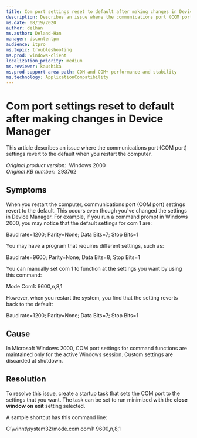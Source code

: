 ```yaml
---
title: Com port settings reset to default after making changes in Device Manager
description: Describes an issue where the communications port (COM port) settings revert to the default when you restart the computer.
ms.date: 08/19/2020
author: delhan
ms.author: Deland-Han
manager: dscontentpm
audience: itpro
ms.topic: troubleshooting
ms.prod: windows-client
localization_priority: medium
ms.reviewer: kaushika
ms.prod-support-area-path: COM and COM+ performance and stability
ms.technology: ApplicationCompatibility
---
```

# Com port settings reset to default after making changes in Device Manager

This article describes an issue where the communications port (COM port) settings revert to the default when you restart the computer.

_Original product version:_ &nbsp;Windows 2000  
_Original KB number:_ &nbsp;293762

## Symptoms

When you restart the computer, communications port (COM port) settings revert to the default. This occurs even though you've changed the settings in Device Manager. For example, if you run a command prompt in Windows 2000, you may notice that the default settings for com 1 are:

Baud rate=1200; Parity=None; Data Bits=7; Stop Bits=1

You may have a program that requires different settings, such as:

Baud rate=9600; Parity=None; Data Bits=8; Stop Bits=1

You can manually set com 1 to function at the settings you want by using this command:

Mode Com1: 9600,n,8,1 

However, when you restart the system, you find that the setting reverts back to the default:

Baud rate=1200; Parity=None; Data Bits=7; Stop Bits=1

## Cause

In Microsoft Windows 2000, COM port settings for command functions are maintained only for the active Windows session. Custom settings are discarded at shutdown.

## Resolution

To resolve this issue, create a startup task that sets the COM port to the settings that you want. The task can be set to run minimized with the **close window on exit** setting selected.

A sample shortcut has this command line:

C:\winnt\system32\mode.com com1: 9600,n,8,1
